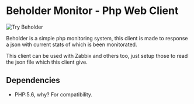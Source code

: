 # Beholder Monitor - Php Web Client

![Try Beholder](https://raw.githubusercontent.com/RogerRussel/beholder-web-client/master/opt/img/beholder.jpg)

Beholder is a simple php monitoring system, this client is made to response a json with current stats of which is been monitorated.

This client can be used with Zabbix and others too, just setup those to read the json file which this client give.

## Dependencies

* PHP:5.6, why? For compatibility.
